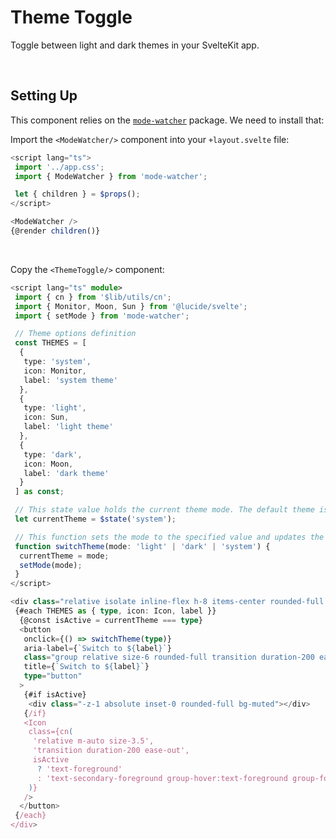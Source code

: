 <script>
 import ComponentPreview from '$lib/components/component-preview/component-preview.svelte';
 import InstallationSnippets from '$lib/components/installation-snippets/installation-snippets.svelte';
</script>

# Theme Toggle

Toggle between light and dark themes in your SvelteKit app.

<br/>

<ComponentPreview name="Theme Toggle"/>

## Setting Up

This component relies on the [`mode-watcher`](https://www.npmjs.com/package/mode-watcher) package. We need to install that:
<InstallationSnippets
 packageName="mode-watcher"
 hasBunVersion=true
  />

Import the `<ModeWatcher/>` component into your `+layout.svelte` file:

```ts
<script lang="ts">
 import '../app.css';
 import { ModeWatcher } from 'mode-watcher';

 let { children } = $props();
</script>

<ModeWatcher />
{@render children()}
```

<br/>

Copy the `<ThemeToggle/>` component:

```ts
<script lang="ts" module>
 import { cn } from '$lib/utils/cn';
 import { Monitor, Moon, Sun } from '@lucide/svelte';
 import { setMode } from 'mode-watcher';

 // Theme options definition
 const THEMES = [
  {
   type: 'system',
   icon: Monitor,
   label: 'system theme'
  },
  {
   type: 'light',
   icon: Sun,
   label: 'light theme'
  },
  {
   type: 'dark',
   icon: Moon,
   label: 'dark theme'
  }
 ] as const;

 // This state value holds the current theme mode. The default theme is your system theme.
 let currentTheme = $state('system');

 // This function sets the mode to the specified value and updates the current theme.
 function switchTheme(mode: 'light' | 'dark' | 'system') {
  currentTheme = mode;
  setMode(mode);
 }
</script>

<div class="relative isolate inline-flex h-8 items-center rounded-full border px-1">
 {#each THEMES as { type, icon: Icon, label }}
  {@const isActive = currentTheme === type}
  <button
   onclick={() => switchTheme(type)}
   aria-label={`Switch to ${label}`}
   class="group relative size-6 rounded-full transition duration-200 ease-out"
   title={`Switch to ${label}`}
   type="button"
  >
   {#if isActive}
    <div class="-z-1 absolute inset-0 rounded-full bg-muted"></div>
   {/if}
   <Icon
    class={cn(
     'relative m-auto size-3.5',
     'transition duration-200 ease-out',
     isActive
      ? 'text-foreground'
      : 'text-secondary-foreground group-hover:text-foreground group-focus-visible:text-foreground'
    )}
   />
  </button>
 {/each}
</div>

```
